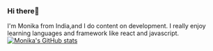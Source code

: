 ### Hi there🙌
I'm Monika from India,and I do content on development. I really enjoy learning languages and framework like react and javascript.
[![Monika's GitHub stats](https://github-readme-stats.vercel.app/api?username=Monika3002)](https://github.com/Monika3002/github-readme-stats)

